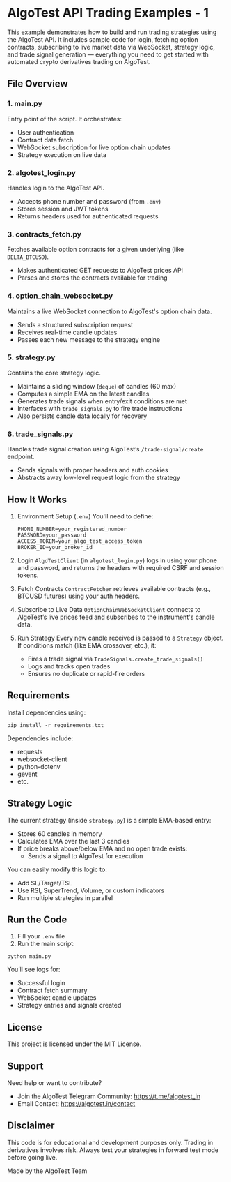 
# AlgoTest API Trading Examples - 1

This example demonstrates how to build and run trading strategies using the AlgoTest API. It includes sample code for login, fetching option contracts, subscribing to live market data via WebSocket, strategy logic, and trade signal generation — everything you need to get started with automated crypto derivatives trading on AlgoTest.

## File Overview

### 1. main.py
Entry point of the script. It orchestrates:
- User authentication
- Contract data fetch
- WebSocket subscription for live option chain updates
- Strategy execution on live data

### 2. algotest_login.py
Handles login to the AlgoTest API.
- Accepts phone number and password (from `.env`)
- Stores session and JWT tokens
- Returns headers used for authenticated requests

### 3. contracts_fetch.py
Fetches available option contracts for a given underlying (like `DELTA_BTCUSD`).
- Makes authenticated GET requests to AlgoTest prices API
- Parses and stores the contracts available for trading

### 4. option_chain_websocket.py
Maintains a live WebSocket connection to AlgoTest's option chain data.
- Sends a structured subscription request
- Receives real-time candle updates
- Passes each new message to the strategy engine

### 5. strategy.py
Contains the core strategy logic.
- Maintains a sliding window (`deque`) of candles (60 max)
- Computes a simple EMA on the latest candles
- Generates trade signals when entry/exit conditions are met
- Interfaces with `trade_signals.py` to fire trade instructions
- Also persists candle data locally for recovery

### 6. trade_signals.py
Handles trade signal creation using AlgoTest’s `/trade-signal/create` endpoint.
- Sends signals with proper headers and auth cookies
- Abstracts away low-level request logic from the strategy

## How It Works

1. Environment Setup (`.env`)
   You'll need to define:
   ```
   PHONE_NUMBER=your_registered_number
   PASSWORD=your_password
   ACCESS_TOKEN=your_algo_test_access_token
   BROKER_ID=your_broker_id
   ```

2. Login
   `AlgoTestClient` (in `algotest_login.py`) logs in using your phone and password, and returns the headers with required CSRF and session tokens.

3. Fetch Contracts
   `ContractFetcher` retrieves available contracts (e.g., BTCUSD futures) using your auth headers.

4. Subscribe to Live Data
   `OptionChainWebSocketClient` connects to AlgoTest’s live prices feed and subscribes to the instrument's candle data.

5. Run Strategy
   Every new candle received is passed to a `Strategy` object. If conditions match (like EMA crossover, etc.), it:
   - Fires a trade signal via `TradeSignals.create_trade_signals()`
   - Logs and tracks open trades
   - Ensures no duplicate or rapid-fire orders

## Requirements

Install dependencies using:

```
pip install -r requirements.txt
```

Dependencies include:
- requests
- websocket-client
- python-dotenv
- gevent
- etc.

## Strategy Logic

The current strategy (inside `strategy.py`) is a simple EMA-based entry:
- Stores 60 candles in memory
- Calculates EMA over the last 3 candles
- If price breaks above/below EMA and no open trade exists:
  - Sends a signal to AlgoTest for execution

You can easily modify this logic to:
- Add SL/Target/TSL
- Use RSI, SuperTrend, Volume, or custom indicators
- Run multiple strategies in parallel

## Run the Code

1. Fill your `.env` file
2. Run the main script:

```
python main.py
```

You’ll see logs for:
- Successful login
- Contract fetch summary
- WebSocket candle updates
- Strategy entries and signals created

## License
This project is licensed under the MIT License.

## Support

Need help or want to contribute?

- Join the AlgoTest Telegram Community: https://t.me/algotest_in
- Email Contact: https://algotest.in/contact

## Disclaimer

This code is for educational and development purposes only. Trading in derivatives involves risk. Always test your strategies in forward test mode before going live.


Made by the AlgoTest Team

